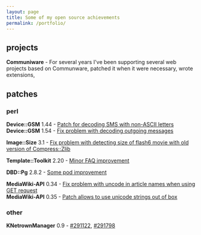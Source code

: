 ```yaml
---
layout: page
title: Some of my open source achievements 
permalink: /portfolio/
---
```


## projects

**Communiware** - For several years I've been supporting several web projects based on Communware, patched it when it were necessary, wrote extensions,

## patches

### perl

**Device::GSM** 1.44 - [Patch for decoding SMS with non-ASCII letters](https://rt.cpan.org/Public/Bug/Display.html?id=20906) <br>
**Device::GSM** 1.54 - [Fix problem with decoding outgoing messages](https://rt.cpan.org/Public/Bug/Display.html?id=31565)

**Image::Size** 3.1 - [Fix problem with detecting size of flash6 movie with old version of Compress::Zlib](https://rt.cpan.org/Public/Bug/Display.html?id=27844)

**Template::Toolkit** 2.20 - [Minor FAQ improvement](http://rt.cpan.org/Public/Bug/Display.html?id=34876)

**DBD::Pg** 2.8.2 - [Some pod improvement](http://rt.cpan.org/Public/Bug/Display.html?id=37015)

**MediaWiki-API** 0.34 - [Fix problem with uncode in article names when using GET request](https://rt.cpan.org/Public/Bug/Display.html?id=59673) <br>
**MediaWiki-API** 0.35 - [Patch allows to use unicode strings out of box](https://rt.cpan.org/Public/Bug/Display.html?id=59976)

### other

**KNetrownManager** 0.9 - [#291122](https://bugs.kde.org/show_bug.cgi?id=291122), [#291798](https://bugs.kde.org/show_bug.cgi?id=291798)

